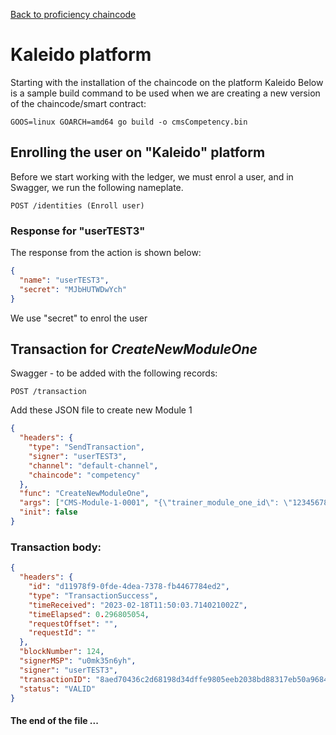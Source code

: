 [Back to proficiency chaincode](../proficiancy/README.md)

# Kaleido platform

Starting with the installation of the chaincode on the platform Kaleido
Below is a sample build command to be used when we are creating a new version of the chaincode/smart contract:
```
GOOS=linux GOARCH=amd64 go build -o cmsCompetency.bin
```
## Enrolling the user on "Kaleido" platform
Before we start working with the ledger, we must enrol a user, and in Swagger, we run the following nameplate. 
```
POST /identities (Enroll user)
```
### Response for "userTEST3"
The response from the action is shown below:
```json
{
  "name": "userTEST3",
  "secret": "MJbHUTWDwYch"
}
```
We use "secret" to enrol the user
## Transaction for _CreateNewModuleOne_ 
Swagger - to be added with the following records: 
```
POST /transaction
```
Add these JSON file to create new Module 1 
```json
{
  "headers": {
    "type": "SendTransaction",
    "signer": "userTEST3",
    "channel": "default-channel",
    "chaincode": "competency"
  },
  "func": "CreateNewModuleOne",
  "args": ["CMS-Module-1-0001", "{\"trainer_module_one_id\": \"12345678\", \"trainer_module_one_name\": \"Dalibor\", \"trainer_module_one_surname\": \"Vodenicarski\"}", "{\"trainee_module_one_id\": \"MID-12345\", \"trainee_module_one_name\": \"Alice\", \"trainee_module_one_surname\": \"Irving\"}", "{\"module_one_chapter_one_session_one\": \"Session 1 - Introduction\", \"module_one_chapter_one_session_two\": \"Session 2 - Basic of Operational Services\", \"module_one_chapter_one_session_three\": \"Session 3 - Introduction to the Health and Safety\", \"module_one_chapter_one_session_four\": \"Session 4 - System & Site Orientation\"}", "{\"module_one_chapter_two_session_one\": \"Session 1 - General Concept of a Ropeway\", \"module_one_chapter_two_session_two\": \"Session 2 - Specific Components in the System\", \"module_one_chapter_two_session_three\": \"Session 3 - Normal & Degraded Operation Procedures\"}", "{\"module_one_chapter_three_session_one\": \"Session 1 - Troubleshooting Procedures\", \"module_one_chapter_three_session_two\": \"Session 2 - Stop Circuit - Basic Troubleshooting\", \"module_one_chapter_three_session_three\": \"Session 3 - Emergency Stop Circuit - Basic Troublesh\"}"],
  "init": false
}
```
### Transaction body:
```json
{
  "headers": {
    "id": "d11978f9-0fde-4dea-7378-fb4467784ed2",
    "type": "TransactionSuccess",
    "timeReceived": "2023-02-18T11:50:03.714021002Z",
    "timeElapsed": 0.296805054,
    "requestOffset": "",
    "requestId": ""
  },
  "blockNumber": 124,
  "signerMSP": "u0mk35n6yh",
  "signer": "userTEST3",
  "transactionID": "8aed70436c2d68198d34dffe9805eeb2038bd88317eb50a9684c97354157fe64",
  "status": "VALID"
}
```

#### The end of the file ...
